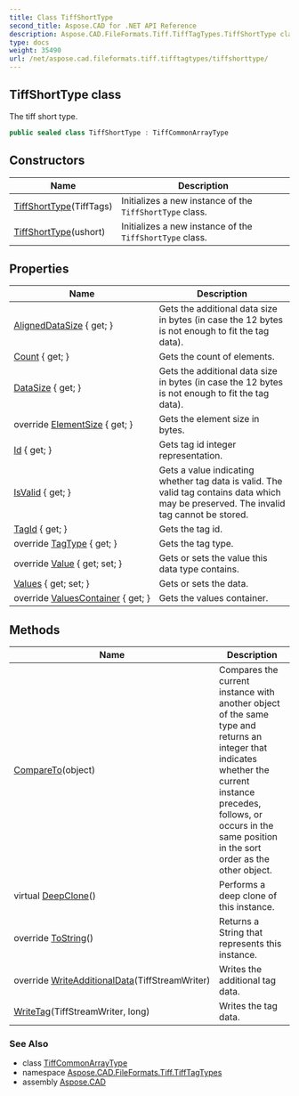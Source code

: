 ```yaml
---
title: Class TiffShortType
second_title: Aspose.CAD for .NET API Reference
description: Aspose.CAD.FileFormats.Tiff.TiffTagTypes.TiffShortType class. The tiff short type
type: docs
weight: 35490
url: /net/aspose.cad.fileformats.tiff.tifftagtypes/tiffshorttype/
---
```

## TiffShortType class

The tiff short type.

```csharp
public sealed class TiffShortType : TiffCommonArrayType
```

## Constructors

| Name | Description |
| --- | --- |
| [TiffShortType](tiffshorttype/#constructor)(TiffTags) | Initializes a new instance of the `TiffShortType` class. |
| [TiffShortType](tiffshorttype/#constructor_1)(ushort) | Initializes a new instance of the `TiffShortType` class. |

## Properties

| Name | Description |
| --- | --- |
| [AlignedDataSize](../../aspose.cad.fileformats.tiff/tiffdatatype/aligneddatasize/) { get; } | Gets the additional data size in bytes (in case the 12 bytes is not enough to fit the tag data). |
| [Count](../../aspose.cad.fileformats.tiff.tifftagtypes/tiffcommonarraytype/count/) { get; } | Gets the count of elements. |
| [DataSize](../../aspose.cad.fileformats.tiff.tifftagtypes/tiffcommonarraytype/datasize/) { get; } | Gets the additional data size in bytes (in case the 12 bytes is not enough to fit the tag data). |
| override [ElementSize](../../aspose.cad.fileformats.tiff.tifftagtypes/tiffshorttype/elementsize/) { get; } | Gets the element size in bytes. |
| [Id](../../aspose.cad.fileformats.tiff/tiffdatatype/id/) { get; } | Gets tag id integer representation. |
| [IsValid](../../aspose.cad.fileformats.tiff/tiffdatatype/isvalid/) { get; } | Gets a value indicating whether tag data is valid. The valid tag contains data which may be preserved. The invalid tag cannot be stored. |
| [TagId](../../aspose.cad.fileformats.tiff/tiffdatatype/tagid/) { get; } | Gets the tag id. |
| override [TagType](../../aspose.cad.fileformats.tiff.tifftagtypes/tiffshorttype/tagtype/) { get; } | Gets the tag type. |
| override [Value](../../aspose.cad.fileformats.tiff.tifftagtypes/tiffshorttype/value/) { get; set; } | Gets or sets the value this data type contains. |
| [Values](../../aspose.cad.fileformats.tiff.tifftagtypes/tiffshorttype/values/) { get; set; } | Gets or sets the data. |
| override [ValuesContainer](../../aspose.cad.fileformats.tiff.tifftagtypes/tiffshorttype/valuescontainer/) { get; } | Gets the values container. |

## Methods

| Name | Description |
| --- | --- |
| [CompareTo](../../aspose.cad.fileformats.tiff/tiffdatatype/compareto/)(object) | Compares the current instance with another object of the same type and returns an integer that indicates whether the current instance precedes, follows, or occurs in the same position in the sort order as the other object. |
| virtual [DeepClone](../../aspose.cad.fileformats.tiff/tiffdatatype/deepclone/)() | Performs a deep clone of this instance. |
| override [ToString](../../aspose.cad.fileformats.tiff/tiffdatatype/tostring/)() | Returns a String that represents this instance. |
| override [WriteAdditionalData](../../aspose.cad.fileformats.tiff.tifftagtypes/tiffshorttype/writeadditionaldata/)(TiffStreamWriter) | Writes the additional tag data. |
| [WriteTag](../../aspose.cad.fileformats.tiff/tiffdatatype/writetag/)(TiffStreamWriter, long) | Writes the tag data. |

### See Also

* class [TiffCommonArrayType](../tiffcommonarraytype/)
* namespace [Aspose.CAD.FileFormats.Tiff.TiffTagTypes](../../aspose.cad.fileformats.tiff.tifftagtypes/)
* assembly [Aspose.CAD](../../)


